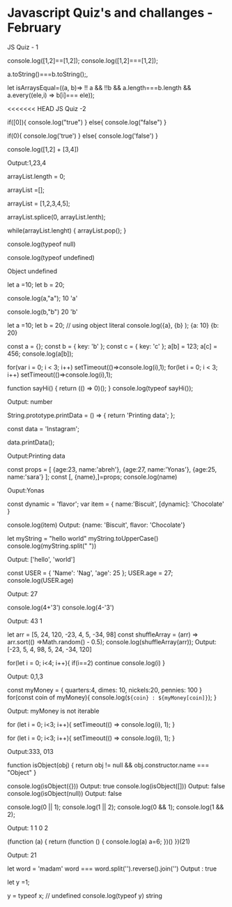 # Javascript Quiz's and challanges - February

JS Quiz - 1

<!-- we can't compare object like below, we are comparing different memory location insted of element value -->

console.log([1,2]==[1,2]);
console.log([1,2]===[1,2]);

<!-- Ouput : false, false -->
<!-- so if we want to compare two arrays , we can convert in into string -->
a.toString()===b.toString();,
<!-- I used following command to check equality in JS: -->

let isArraysEqual=((a, b)=>
   !! a && !!b && a.length===b.length && a.every((ele,i) =>  b[i]=== ele));

<<<<<<< HEAD
JS Quiz -2

if([0]){
   console.log("true")
  }
  else{
   console.log("false")
  }


  if(0){
   console.log('true')
  }
  else{
   console.log('false')
  }

  <!-- Output:true, false -->

<!-- Since first one is array and 0 is an element in it so it will return true. But for the second one 0 will fall into falsy value so it will return false. -->

<!-- JS Quiz -3 -->
console.log([1,2] + [3,4])

<!-- it will be 1,23,4 due to JavaScript's type conversion since we can't directly add two arrays unless we are referring to its elements. what we are doing is [1,2].toString() + [3,4].toString() it becomes a total string "1,2"+"3,4" = 1,23,4 -->
Output:1,23,4

<!-- How to Empty an array -->

arrayList.length = 0;

arrayList =[];

arrayList = [1,2,3,4,5];

arrayList.splice(0, arrayList.lenth);

while(arrayList.lenght) {
  arrayList.pop();
}

<!-- JS Quiz - 5 -->

console.log(typeof null)

console.log(typeof undefined)

<!-- Output:  -->
Object
undefined

<!-- In JavaScript, While logging multiple variables, keeping track of individual variables can become difficult. Either we have to write them with different console.log() or give them specific strings.

Using object literal comes in handy here -->

let a  =10;
let b = 20;

console.log(a,"a");
10 'a'

console.log(b,"b")
20 'b'

let a =10;
let b = 20;
// using object literal 
console.log({a}, {b} );
{a: 10} {b: 20}


<!-- JS Quiz -6 -->
<!-- Object keys are automatically converted into strings. We are trying to set an ***object as a key*** to object a, with the value of 123.
However, when we stringify an object, it becomes "[object Object]". So what we are saying here, is that a["[object Object]"] = 123. Then, we can try to do the same again. c is another object that we are implicitly stringifying. So then, a["[object Object]"] = 456. Then, we log a[b], which is actually a["[object Object]"]. We just set that to 456, so it returns 456. -->

const a = {};
const b = { key: 'b' };
const c = { key: 'c' };
a[b] = 123;
a[c] = 456;
console.log(a[b]);

<!-- Output: 456 -->



<!--The var keyword, this value was ***global***. During the loop, we incremented the value of i by 1 each time, using the unary operator ++. By the time the setTimeout callback function was invoked, i was equal to 3 in the first example  -->

for(var i = 0; i < 3; i++) setTimeout(()=>console.log(i),1);
for(let i = 0; i < 3; i++) setTimeout(()=>console.log(i),1);

<!-- 3,3,3  and 0,1,2 -->

<!-- JS quiz -7 -->
<!-- As the inner function with callback is immediately invoked, so the returned value(0) from the callback will be the final answer. -->

function sayHi() {
return (() => 0)();
}
console.log(typeof sayHi());

Output: number

<!-- JS Quiz - 8 -->
String.prototype.printData = () => {
 return 'Printing data';
};

const data = 'Instagram';

data.printData();

Output:Printing data

<!-- JS Quiz - 9 -->

const props = [
  {age:23, name:'abreh'},
  {age:27, name:'Yonas'},
  {age:25, name:'sara'}
];
const [, {name},]=props;
console.log(name)

Ouput:Yonas


<!--  Js Quiz - 10 -->

const dynamic = 'flavor';
var item = {
    name:'Biscuit',
    [dynamic]: 'Chocolate'
}

console.log(item)
Output: {name: 'Biscuit', flavor: 'Chocolate'}


<!-- JS Quiz - 11 -->

<!-- The string is a value type, so calling .toUpperCase() returns an uppercased version of the original value, but won’t mutate the original value in memory like we can for reference types. -->

let myString = "hello world"
myString.toUpperCase()
console.log(myString.split(" "))

Output: ['hello', 'world']

<!-- JS Quiz - 12 -->

<!-- In JavaScript object is a reference type so we can easily modified value -->

const USER = {
    'Name': 'Nag',
    'age': 25
};
USER.age = 27;
console.log(USER.age)

Output: 27

<!-- JS Quiz -13 -->

<!-- 𝗜𝗻 𝗝𝗮𝘃𝗮𝗦𝗰𝗿𝗶𝗽𝘁,𝘉𝘰𝘵𝘩 𝘪𝘯𝘵𝘦𝘨𝘦𝘳 𝘢𝘯𝘥 𝘴𝘵𝘳𝘪𝘯𝘨 𝘵𝘺𝘱𝘦𝘴 𝘤𝘢𝘯 𝘶𝘴𝘦 𝘵𝘩𝘦 𝗰𝗼𝗻𝗰𝗮𝘁𝗲𝗻𝗮𝘁𝗶𝗼𝗻 𝘰𝘱𝘦𝘳𝘢𝘵𝘰𝘳 (+). 𝘈𝘴 𝘢 𝘳𝘦𝘴𝘶𝘭𝘵, 𝘪𝘧 𝘰𝘯𝘦 𝘰𝘧 𝘵𝘩𝘦 𝘰𝘱𝘦𝘳𝘢𝘯𝘥𝘴 𝘪𝘴 𝘰𝘧 𝘵𝘩𝘦 𝘴𝘵𝘳𝘪𝘯𝘨 𝘵𝘺𝘱𝘦, 𝘣𝘰𝘵𝘩 𝘰𝘱𝘦𝘳𝘢𝘯𝘥𝘴 𝘢𝘳𝘦 𝘤𝘰𝘯𝘤𝘢𝘵𝘦𝘯𝘢𝘵𝘦𝘥 𝘢𝘴 𝘴𝘵𝘳𝘪𝘯𝘨𝘴. 𝘛𝘩𝘦 𝘴𝘶𝘣𝘵𝘳𝘢𝘤𝘵(-) 𝘰𝘱𝘦𝘳𝘢𝘵𝘰𝘳, 𝘰𝘯 𝘵𝘩𝘦 𝘰𝘵𝘩𝘦𝘳 𝘩𝘢𝘯𝘥, 𝘵𝘳𝘪𝘦𝘴 𝘵𝘰 𝘵𝘳𝘢𝘯𝘴𝘧𝘰𝘳𝘮 𝘵𝘩𝘦 𝘰𝘱𝘦𝘳𝘢𝘯𝘥𝘴 𝘵𝘰 𝘢 𝘯𝘶𝘮𝘣𝘦𝘳 𝘵𝘺𝘱𝘦. -->

console.log(4+'3')
console.log(4-'3')

Output:
43
1

<!-- Shuffle Array JS quiz - 14 -->

let arr = [5, 24, 120, -23, 4, 5, -34, 98]
const shuffleArray = (arr) => arr.sort(() =>Math.random() - 0.5);
console.log(shuffleArray(arr));
Output: [-23, 5, 4, 98, 5, 24, -34, 120]

<!-- JS quiz -15 -->

for(let i = 0; i<4; i++){
    if(i==2)
        continue
    console.log(i)
}

Output: 0,1,3


<!--  JS quiz - 16-->

const myMoney = {
    quarters:4,
    dimes: 10,
    nickels:20,
    pennies: 100
}
for(const coin of myMoney){
    console.log(`${coin} : ${myMoney[coin]}`);
}

Output: myMoney is not iterable 

<!-- JS quiz - 17 -->
<!-- 𝘃𝗮𝗿 𝗮𝗻𝗱 𝗹𝗲𝘁 𝘢𝘳𝘦 𝘣𝘰𝘵𝘩 𝘶𝘴𝘦𝘥 𝘧𝘰𝘳 𝘷𝘢𝘳𝘪𝘢𝘣𝘭𝘦 𝘥𝘦𝘤𝘭𝘢𝘳𝘢𝘵𝘪𝘰𝘯 𝘪𝘯 𝘫𝘢𝘷𝘢𝘴𝘤𝘳𝘪𝘱𝘵 𝘣𝘶𝘵 𝘵𝘩𝘦 𝘥𝘪𝘧𝘧𝘦𝘳𝘦𝘯𝘤𝘦 𝘣𝘦𝘵𝘸𝘦𝘦𝘯 𝘵𝘩𝘦𝘮 𝘪𝘴 𝘵𝘩𝘢𝘵 𝘷𝘢𝘳 𝘪𝘴 𝘧𝘶𝘯𝘤𝘵𝘪𝘰𝘯 𝘴𝘤𝘰𝘱𝘦𝘥 𝘢𝘯𝘥 𝘭𝘦𝘵 𝘪𝘴 𝘣𝘭𝘰𝘤𝘬 𝘴𝘤𝘰𝘱𝘦𝘥.
𝘐𝘵 𝘤𝘢𝘯 𝘣𝘦 𝘴𝘢𝘪𝘥 𝘵𝘩𝘢𝘵 𝘢 𝘷𝘢𝘳𝘪𝘢𝘣𝘭𝘦 𝘥𝘦𝘤𝘭𝘢𝘳𝘦𝘥 𝘸𝘪𝘵𝘩 𝘷𝘢𝘳 𝘪𝘴 𝘥𝘦𝘧𝘪𝘯𝘦𝘥 𝘵𝘩𝘳𝘰𝘶𝘨𝘩𝘰𝘶𝘵 𝘵𝘩𝘦 𝘱𝘳𝘰𝘨𝘳𝘢𝘮 𝘢𝘴 𝘤𝘰𝘮𝘱𝘢𝘳𝘦𝘥 𝘵𝘰 𝘭𝘦𝘵 -->

for (let i = 0; i<3; i++){
    setTimeout(() => console.log(i), 1);
}

for (let i = 0; i<3; i++){
    setTimeout(() => console.log(i), 1);
}

Output:333, 013

<!-- Check if variable is object or not -->
function isObject(obj) {
    return obj != null && obj.constructor.name === "Object"
}

console.log(isObject({}))
Output: true
console.log(isObject([]))
Output: false
console.log(isObject(null))
Output: false


<!-- JS quiz - 18 -->

console.log(0 || 1);
console.log(1 || 2);
console.log(0 && 1);
console.log(1 && 2);

Output:
1
1
0
2


<!-- JS quiz - 19 -->
<!-- The return function acts as a closure which contains a as 21 from the outer function -->

(function (a) {
    return (function () {
        console.log(a)
        a=6;
    })()
})(21)

Output: 21

<!-- Check if the word is palindrome  -->

let word = 'madam'
word === word.split('').reverse().join('')
Output : true

<!-- JS quiz - 20 -->
let y =1;

y = typeof x; // undefined 
console.log(typeof y)
string

